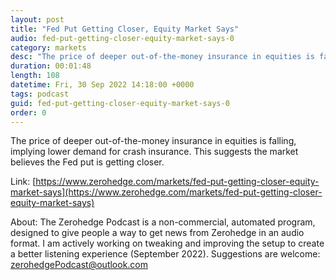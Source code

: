 ```yaml
---
layout: post
title: "Fed Put Getting Closer, Equity Market Says"
audio: fed-put-getting-closer-equity-market-says-0
category: markets
desc: "The price of deeper out-of-the-money insurance in equities is falling, implying lower demand for crash insurance. This suggests the market believes the Fed put is getting closer."
duration: 00:01:48
length: 108
datetime: Fri, 30 Sep 2022 14:18:00 +0000
tags: podcast
guid: fed-put-getting-closer-equity-market-says-0
order: 0
---
```

The price of deeper out-of-the-money insurance in equities is falling, implying lower demand for crash insurance. This suggests the market believes the Fed put is getting closer.

Link: [https://www.zerohedge.com/markets/fed-put-getting-closer-equity-market-says](https://www.zerohedge.com/markets/fed-put-getting-closer-equity-market-says)

About: The Zerohedge Podcast is a non-commercial, automated program, designed to give people a way to get news from Zerohedge in an audio format.  I am actively working on tweaking and improving the setup to create a better listening experience (September 2022).  Suggestions are welcome: [zerohedgePodcast@outlook.com](mailto:zerohedgePodcast@outlook.com)